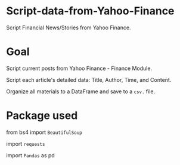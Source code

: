 # Script-data-from-Yahoo-Finance
Script Financial News/Stories from Yahoo Finance.

# Goal
Script current posts from Yahoo Finance - Finance Module.

Script each article's detailed data: Title, Author, Time, and Content.

Organize all materials to a DataFrame and save to a `csv.` file.

# Package used
from bs4 import `BeautifulSoup`

import `requests`

import `Pandas` as pd

